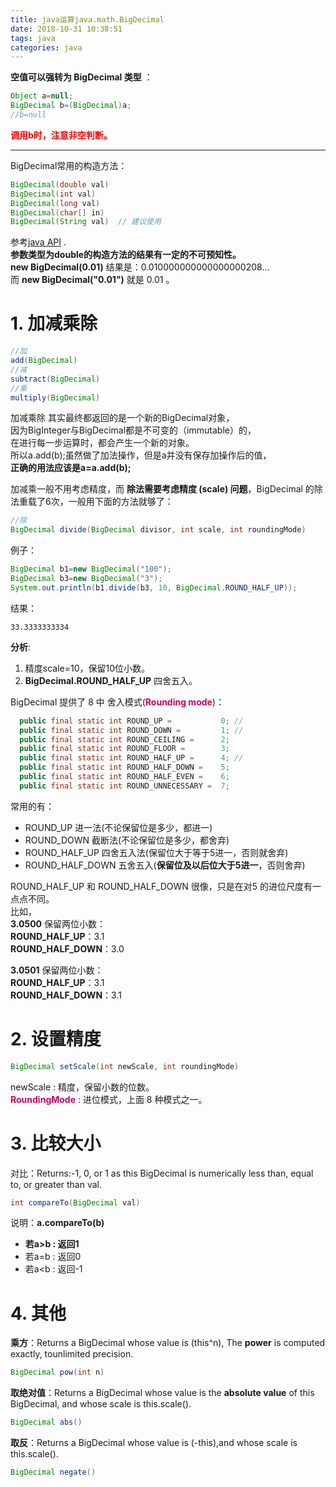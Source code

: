 ```yaml
---
title: java运算java.math.BigDecimal
date: 2018-10-31 10:38:51
tags: java
categories: java
---
```

**空值可以强转为 BigDecimal 类型** ：   
```java
Object a=null;
BigDecimal b=(BigDecimal)a;
//b=null
```
**<font color=red>调用b时，注意非空判断。</font>**   

-----

BigDecimal常用的构造方法：  
```java
BigDecimal(double val)  
BigDecimal(int val)
BigDecimal(long val)
BigDecimal(char[] in)
BigDecimal(String val)  // 建议使用
```
参考[java API](https://docs.oracle.com/javase/7/docs/api/) .  
**参数类型为double的构造方法的结果有一定的不可预知性。**  
**new BigDecimal(0.01)** 结果是：0.010000000000000000208...  
而 **new BigDecimal("0.01")** 就是 0.01  。   


# 1. 加减乘除
```java
//加
add(BigDecimal)
//减  
subtract(BigDecimal)   
//乘
multiply(BigDecimal)  
```
加减乘除 其实最终都返回的是一个新的BigDecimal对象，  
因为BigInteger与BigDecimal都是不可变的（immutable）的，  
在进行每一步运算时，都会产生一个新的对象。  
所以a.add(b);虽然做了加法操作，但是a并没有保存加操作后的值，  
**正确的用法应该是a=a.add(b);**    

加减乘一般不用考虑精度，而 **除法需要考虑精度 (scale) 问题**，BigDecimal 的除法重载了6次，一般用下面的方法就够了：  
```java
//除
BigDecimal divide(BigDecimal divisor, int scale, int roundingMode)
```
例子：  
```java
BigDecimal b1=new BigDecimal("100");
BigDecimal b3=new BigDecimal("3");
System.out.println(b1.divide(b3, 10, BigDecimal.ROUND_HALF_UP));
```
结果：  
```
33.3333333334
```
**分析**:  
1. 精度scale=10，保留10位小数。  
2. **BigDecimal.ROUND_HALF_UP** 四舍五入。  

BigDecimal 提供了 8 中 舍入模式(**<font color='#cc0066'>Rounding mode</font>**)：  
```java
  public final static int ROUND_UP =           0; //
  public final static int ROUND_DOWN =         1; //
  public final static int ROUND_CEILING =      2;
  public final static int ROUND_FLOOR =        3;
  public final static int ROUND_HALF_UP =      4; //
  public final static int ROUND_HALF_DOWN =    5;
  public final static int ROUND_HALF_EVEN =    6;
  public final static int ROUND_UNNECESSARY =  7;
```
常用的有：  
* ROUND_UP 进一法(不论保留位是多少，都进一)
* ROUND_DOWN 截断法(不论保留位是多少，都舍弃)
* ROUND_HALF_UP 四舍五入法(保留位大于等于5进一，否则就舍弃)
* ROUND_HALF_DOWN 五舍五入(**保留位及以后位大于5进一**，否则舍弃)  

ROUND_HALF_UP 和 ROUND_HALF_DOWN 很像，只是在对5 的进位尺度有一点点不同。  
比如，  
**3.0500** 保留两位小数：  
**ROUND_HALF_UP**：3.1  
**ROUND_HALF_DOWN**：3.0    

**3.0501** 保留两位小数：  
**ROUND_HALF_UP**：3.1  
**ROUND_HALF_DOWN**：3.1  

# 2. 设置精度
```java
BigDecimal setScale(int newScale, int roundingMode)
```
newScale : 精度，保留小数的位数。  
**<font color='#cc0066'>RoundingMode</font>** : 进位模式，上面 8 种模式之一。


# 3. 比较大小

对比：Returns:-1, 0, or 1 as this BigDecimal is numerically less than, equal to, or greater than val.  
```java
int compareTo(BigDecimal val)
```
说明：**a.compareTo(b)**  
 * **若a>b : 返回1**   
 * 若a=b : 返回0  
 * 若a<b : 返回-1

# 4. 其他
**乘方**：Returns a BigDecimal whose value is (this^n), The **power** is computed exactly, tounlimited precision.   
```java
BigDecimal pow(int n)
```

**取绝对值**：Returns a BigDecimal whose value is the **absolute value** of this BigDecimal, and whose scale is this.scale().  
```java
BigDecimal abs()
```

**取反**：Returns a BigDecimal whose value is (-this),and whose scale is this.scale().    
```java
BigDecimal negate()
```
